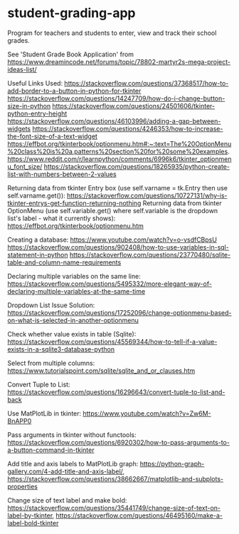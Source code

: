 # student-grading-app
Program for teachers and students to enter, view and track their school grades.

See 'Student Grade Book Application' from https://www.dreamincode.net/forums/topic/78802-martyr2s-mega-project-ideas-list/

Useful Links Used:
https://stackoverflow.com/questions/37368517/how-to-add-border-to-a-button-in-python-for-tkinter
https://stackoverflow.com/questions/14247709/how-do-i-change-button-size-in-python
https://stackoverflow.com/questions/24501606/tkinter-python-entry-height
https://stackoverflow.com/questions/46103996/adding-a-gap-between-widgets
https://stackoverflow.com/questions/4246353/how-to-increase-the-font-size-of-a-text-widget
https://effbot.org/tkinterbook/optionmenu.htm#:~:text=The%20OptionMenu%20class%20is%20a,patterns%20section%20for%20some%20examples.
https://www.reddit.com/r/learnpython/comments/6996k6/tkinter_optionmenu_font_size/
https://stackoverflow.com/questions/18265935/python-create-list-with-numbers-between-2-values

Returning data from tkinter Entry box (use self.varname = tk.Entry then use self.varname.get()): https://stackoverflow.com/questions/10727131/why-is-tkinter-entrys-get-function-returning-nothing
Returning data from tkinter OptionMenu (use self.variable.get() where self.variable is the dropdown list's label - what it currently shows):
https://effbot.org/tkinterbook/optionmenu.htm

Creating a database: https://www.youtube.com/watch?v=o-vsdfCBpsU
https://stackoverflow.com/questions/902408/how-to-use-variables-in-sql-statement-in-python
https://stackoverflow.com/questions/23770480/sqlite-table-and-column-name-requirements

Declaring multiple variables on the same line: https://stackoverflow.com/questions/5495332/more-elegant-way-of-declaring-multiple-variables-at-the-same-time

Dropdown List Issue Solution: https://stackoverflow.com/questions/17252096/change-optionmenu-based-on-what-is-selected-in-another-optionmenu

Check whether value exists in table (Sqlite): https://stackoverflow.com/questions/45569344/how-to-tell-if-a-value-exists-in-a-sqlite3-database-python

Select from multiple columns: https://www.tutorialspoint.com/sqlite/sqlite_and_or_clauses.htm

Convert Tuple to List: https://stackoverflow.com/questions/16296643/convert-tuple-to-list-and-back

Use MatPlotLib in tkinter: https://www.youtube.com/watch?v=Zw6M-BnAPP0

Pass arguments in tkinter without functools: https://stackoverflow.com/questions/6920302/how-to-pass-arguments-to-a-button-command-in-tkinter

Add title and axis labels to MatPlotLib graph: https://python-graph-gallery.com/4-add-title-and-axis-label/, https://stackoverflow.com/questions/38662667/matplotlib-and-subplots-properties

Change size of text label and make bold: https://stackoverflow.com/questions/35441749/change-size-of-text-on-label-by-tkinter, https://stackoverflow.com/questions/46495160/make-a-label-bold-tkinter
